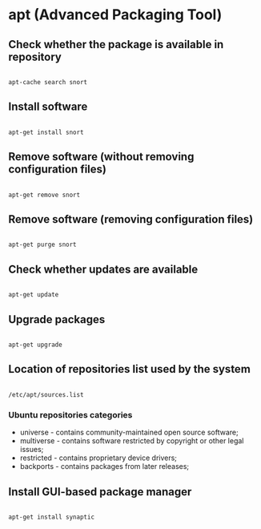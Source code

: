 # apt (Advanced Packaging Tool)

## Check whether the package is available in repository

```

apt-cache search snort

```

## Install software

```

apt-get install snort

```

## Remove software (without removing configuration files)

```

apt-get remove snort

```

## Remove software (removing configuration files)

```

apt-get purge snort

```

## Check whether updates are available

```

apt-get update

```

## Upgrade packages

```

apt-get upgrade

```

## Location of repositories list used by the system

```

/etc/apt/sources.list

```

### Ubuntu repositories categories


- universe - contains community-maintained open source software;
- multiverse - contains software restricted by copyright or other legal issues;
- restricted - contains proprietary device drivers;
- backports - contains packages from later releases;

## Install GUI-based package manager

```

apt-get install synaptic

```
